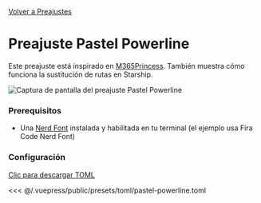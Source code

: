 [Volver a Preajustes](./README.md#pastel-powerline)

# Preajuste Pastel Powerline

Este preajuste está inspirado en [M365Princess](https://github.com/JanDeDobbeleer/oh-my-posh/blob/main/themes/M365Princess.omp.json). También muestra cómo funciona la sustitución de rutas en Starship.

![Captura de pantalla del preajuste Pastel Powerline](/presets/img/pastel-powerline.png)

### Prerequisitos

- Una [Nerd Font](https://www.nerdfonts.com/) instalada y habilitada en tu terminal (el ejemplo usa Fira Code Nerd Font)

### Configuración

[Clic para descargar TOML](/presets/toml/pastel-powerline.toml)

<<< @/.vuepress/public/presets/toml/pastel-powerline.toml
